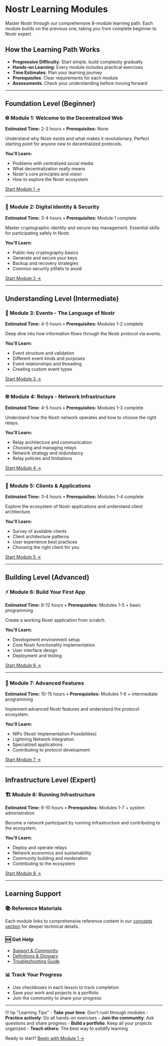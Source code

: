 # Nostr Learning Modules

Master Nostr through our comprehensive 8-module learning path. Each module builds on the previous one, taking you from complete beginner to Nostr expert.

## How the Learning Path Works

- **Progressive Difficulty**: Start simple, build complexity gradually
- **Hands-on Learning**: Every module includes practical exercises
- **Time Estimates**: Plan your learning journey
- **Prerequisites**: Clear requirements for each module
- **Assessments**: Check your understanding before moving forward

---

## Foundation Level (Beginner)

### 🌐 Module 1: Welcome to the Decentralized Web
**Estimated Time:** 2-3 hours • **Prerequisites:** None

Understand why Nostr exists and what makes it revolutionary. Perfect starting point for anyone new to decentralized protocols.

**You'll Learn:**
- Problems with centralized social media
- What decentralization really means
- Nostr's core principles and vision
- How to explore the Nostr ecosystem

[Start Module 1 →](01-welcome-to-decentralized-web/)

---

### 🔐 Module 2: Digital Identity & Security  
**Estimated Time:** 3-4 hours • **Prerequisites:** Module 1 complete

Master cryptographic identity and secure key management. Essential skills for participating safely in Nostr.

**You'll Learn:**
- Public-key cryptography basics
- Generate and secure your keys
- Backup and recovery strategies
- Common security pitfalls to avoid

[Start Module 2 →](02-digital-identity-security/)

---

## Understanding Level (Intermediate)

### 📝 Module 3: Events - The Language of Nostr
**Estimated Time:** 4-5 hours • **Prerequisites:** Modules 1-2 complete

Deep dive into how information flows through the Nostr protocol via events.

**You'll Learn:**
- Event structure and validation
- Different event kinds and purposes
- Event relationships and threading
- Creating custom event types

[Start Module 3 →](03-events-language-of-nostr/)

---

### 🌐 Module 4: Relays - Network Infrastructure
**Estimated Time:** 4-5 hours • **Prerequisites:** Modules 1-3 complete

Understand how the Nostr network operates and how to choose the right relays.

**You'll Learn:**
- Relay architecture and communication
- Choosing and managing relays
- Network strategy and redundancy
- Relay policies and limitations

[Start Module 4 →](04-relays-network-infrastructure/)

---

### 📱 Module 5: Clients & Applications
**Estimated Time:** 3-4 hours • **Prerequisites:** Modules 1-4 complete

Explore the ecosystem of Nostr applications and understand client architecture.

**You'll Learn:**
- Survey of available clients
- Client architecture patterns
- User experience best practices
- Choosing the right client for you

[Start Module 5 →](05-clients-and-applications/)

---

## Building Level (Advanced)

### ⚡ Module 6: Build Your First App
**Estimated Time:** 8-12 hours • **Prerequisites:** Modules 1-5 + basic programming

Create a working Nostr application from scratch.

**You'll Learn:**
- Development environment setup
- Core Nostr functionality implementation
- User interface design
- Deployment and testing

[Start Module 6 →](06-build-your-first-app/)

---

### 🚀 Module 7: Advanced Features
**Estimated Time:** 10-15 hours • **Prerequisites:** Modules 1-6 + intermediate programming

Implement advanced Nostr features and understand the protocol ecosystem.

**You'll Learn:**
- NIPs (Nostr Implementation Possibilities)
- Lightning Network integration
- Specialized applications
- Contributing to protocol development

[Start Module 7 →](07-advanced-features/)

---

## Infrastructure Level (Expert)

### 🏗️ Module 8: Running Infrastructure
**Estimated Time:** 6-10 hours • **Prerequisites:** Modules 1-7 + system administration

Become a network participant by running infrastructure and contributing to the ecosystem.

**You'll Learn:**
- Deploy and operate relays
- Network economics and sustainability
- Community building and moderation
- Contributing to the ecosystem

[Start Module 8 →](08-running-infrastructure/)

---

## Learning Support

### 📚 Reference Materials
Each module links to comprehensive reference content in our [concepts section](../../concepts/) for deeper technical details.

### 🆘 Get Help
- [Support & Community](../../support.md)
- [Definitions & Glossary](../../definitions.md)
- [Troubleshooting Guide](../../troubleshooting.md)

### 📊 Track Your Progress
- Use checkboxes in each lesson to track completion
- Save your work and projects in a portfolio
- Join the community to share your progress

---

!!! tip "Learning Tips"
    - **Take your time**: Don't rush through modules
    - **Practice actively**: Do all hands-on exercises
    - **Join the community**: Ask questions and share progress
    - **Build a portfolio**: Keep all your projects organized
    - **Teach others**: The best way to solidify learning

Ready to start? [Begin with Module 1 →](01-welcome-to-decentralized-web/)

